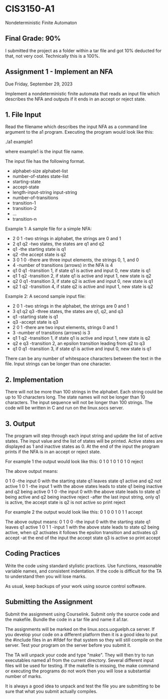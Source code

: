 # CIS3150-A1
Nondeterministic Finite Automaton

## Final Grade: 90% 
I submitted the project as a folder within a tar file and got 10% deducted for that, not very cool. Technically this is a 100%.

## Assignment 1 - Implement an NFA 
Due Friday, September 29, 2023

Implement a nondeterministic finite automata that reads an input file which describes the NFA and outputs if it ends in an accept or reject state.


## 1. File Input
Read the filename which describes the input NFA as a command line argument to
the a1 program. Executing the program would look like this:

  ./a1 example1

where example1 is the input file name.
 

The input file has the following format.

- alphabet-size alphabet-list
- number-of-states state-list
- starting-state
- accept-state
- length-input-string input-string
- number-of-transitions
- transition-1
- transition-2
-   ...
- transition-n

Example 1: A sample file for a simple NFA:
- 2   0 1               -two strings in alphabet, the strings are 0 and 1
- 2   q1 q2            -two states, the states are q1 and q2
- q1                      -the starting state is q1
- q2                      -the accept state is q2
- 3 0 1 0               -there are three input elements, the strings 0, 1, and 0
- 4                        -number of transitions (arrows) in the NFA is 4
- q1 0 q1              -transition 1, if state q1 is active and input 0, new state is q1
- q1 1 q2              -transition 2, if state q1 is active and input 1, new state is q2
- q2 0 q1              -transition 3, if state q2 is active and input 0, new state is q1
- q2 1 q2              -transition 4, if state q2 is active and input 1, new state is q2


Example 2: A second sample input file:

- 2    0 1                 -two strings in the alphabet, the strings are 0 and 1
- 3    q1 q2 q3        -three states, the states are q1, q2, and q3
- q1                        -starting state is q1
- q3                         -accept state is q3
- 2 0 1                     -there are two input elements, strings 0 and 1
- 3                           -number of transitions (arrows) is 3
- q1 1 q2                 -transition 1, if state q1 is active and input 1, new state is q2
- q2 e q3                 -transition 2, an epsilon transition leading from q2 to q3
- q1 0 q1                 -transition 3, if state q1 is active and input 0, new state is q1

There can be any number of whitespace characters between the text in the file.
Input strings can be longer than one character.

## 2. Implementation
There will not be more than 100 strings in the alphabet. Each string
could be up to 10 characters long. The state names will not be longer than
10 characters. The input sequence will not be longer than 100 strings.
The code will be written in C and run on the linux.socs server.

## 3. Output
The program will step through each input string and update the list of
active states. The input value and the list of states will be printed.
Active states are displayed as 1 and inactive states as 0.
At the end of the input the program prints if the NFA is in an accept or
reject state.


For example 1 the output would look like this:
0    1 0
1    0 1
0    1 0
reject

The above output means:

0    1 0        -the input 0 with the starting state q1 leaves state q1 active and q2 not active
1    0 1        -the input 1 with the above states leads to state q1 being inactive and q2 being active
0    1 0        -the input 0 with the above state leads to state q1 being active and q2 being inactive
reject          -after the last input string, only q1 is active, the accept state is q2 is not active so print reject


For example 2 the output would look like this:
0    1 0 0
1    0 1 1
accept

The above output means:
0    1 0 0     -the input 0 with the starting state q1 leaves q1 active
1    0 1 1     -input 1 with the above state leads to state q2 being active, when q2 activates it follows the epsilon transition and activates q3
accept         -at the end of the input the accept state q3 is active so print accept

## Coding Practices
Write the code using standard stylistic practices. Use functions, 
reasonable variable names, and consistent indentation.
If the code is difficult for the TA to understand then you
will lose marks.

As usual, keep backups of your work using source control software.


## Submitting the Assignment
Submit the assignment using Courselink. Submit only the source code
and the makefile. Bundle the code in a tar file and name it a1.tar.

The assignments will be marked on the linux.socs.uoguelph.ca server.
If you develop your code on a different platform then it is a good
idea to put the #include files in an #ifdef for that system
so they will still compile on the server. Test your program on the
server before you submit it. 

The TA will unpack your code and type "make". They will then try to
run executables named a1 from the current directory. Several different
input files will be used for testing.  If the makefile is missing, the
make command or executing the programs do not work then you will lose
a substantial number of marks.

It is always a good idea to unpack and test the file you are submitting
to be sure that what you submit actually compiles. 
